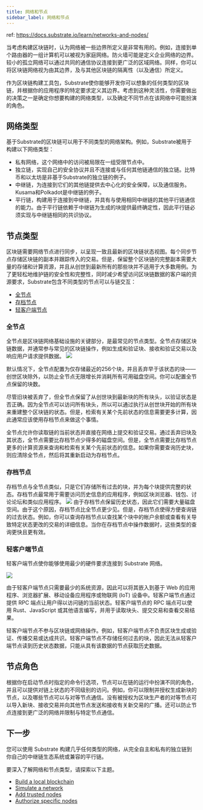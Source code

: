 ```yaml
---
title: 网络和节点
sidebar_label: 网络和节点
---
```



ref: https://docs.substrate.io/learn/networks-and-nodes/

当考虑构建区块链时，认为网络被一些边界所定义是非常有用的。例如，连接到单个路由器的一组计算机可以被视为家庭网络。防火墙可能是定义企业网络的边界。较小的孤立网络可以通过共同的通信协议连接到更广泛的区域网络。同样，你可以将区块链网络视为由其边界，及与其他区块链的隔离性（以及通信）所定义。

作为区块链构建工具包，Substrate使你能够开发你可以想象的任何类型的区块链，并根据你的应用程序的特定要求定义其边界。考虑到这种灵活性，你需要做出的决策之一是确定你想要构建的网络类型，以及确定不同节点在该网络中可能扮演的角色。

## 网络类型

基于Substrate的区块链可以用于不同类型的网络架构。例如，Substrate被用于构建以下网络类型：

- 私有网络，这个网络中的访问被局限在一组受限节点中。
- 独立链，实现自己的安全协议并且不连接或与任何其他链通信的独立链。比特币和以太坊是非基于Substrate的独立链的例子。
- 中继链，为连接到它们的其他链提供去中心化的安全保障，以及通信服务。Kusama和Polkadot是中继链的例子。
- 平行链，构建用于连接到中继链，并具有与使用相同中继链的其他平行链通信的能力。由于平行链依赖于中继链为生成的块提供最终确定性，因此平行链必须实现与中继链相同的共识协议。

## 节点类型

区块链需要网络节点进行同步，以呈现一致且最新的区块链状态视图。每个同步节点存储区块链的副本并跟踪传入的交易。但是，保留整个区块链的完整副本需要大量的存储和计算资源，并且从创世到最新所有的那些块并不适用于大多数用例。为了更轻松地维护链的安全性和完整性，同时减少希望访问区块链数据的客户端的资源要求，Substrate包含不同类型的节点可以与链交互：

- [全节点](https://docs.substrate.io/learn/networks-and-nodes/#full-nodes)
- [存档节点](https://docs.substrate.io/learn/networks-and-nodes/#archive-nodes)
- [轻客户端节点](https://docs.substrate.io/learn/networks-and-nodes/#light-client-nodes)

### 全节点

全节点是区块链网络基础设施的关键部分，是最常见的节点类型。全节点存储区块链数据，并通常参与常见的区块链操作，例如生成和验证块、接收和验证交易以及响应用户请求提供数据。
![](https://docs.substrate.io/static/66e7370c8b86a3caaee5941feb9865ea/f4d48/full-node.webp)

默认情况下，全节点配置为仅存储最近的256个块，并且丢弃早于该状态的块——创世区块除外，以防止全节点无限增长并消耗所有可用磁盘空间。你可以配置全节点保留的块数。

尽管旧块被丢弃了，但全节点保留了从创世块到最新块的所有块头，以验证状态是否正确。因为全节点可以访问所有块头，所以可以通过执行从创世块开始的所有块来重建整个区块链的状态。但是，检索有关某个先前状态的信息需要更多计算，因此通常应该使用存档节点来做这个事情。

全节点允许你读取链的当前状态并直接在网络上提交和验证交易。通过丢弃旧块及其状态，全节点需要比存档节点少得多的磁盘空间。但是，全节点需要比存档节点更多的计算资源来查询和检索有关某个先前状态的信息。如果你需要查询历史块，则应清除全节点，然后将其重新启动为存档节点。

### 存档节点

存档节点与全节点类似，只是它们存储所有过去的块，并为每个块提供完整的状态。存档节点最常用于需要访问历史信息的应用程序，例如区块浏览器、钱包、讨论论坛和类似应用程序。
![](https://docs.substrate.io/static/1f6c3eb6e43d2f11ad03d636c00213bb/dc2b1/archive-node.webp)
由于存档节点保留历史状态，因此它们需要大量磁盘空间。由于这个原因，存档节点比全节点更少见。但是，存档节点使得方便查询链的过去状态。例如，你可以查询存档节点以查找某个块中的帐户余额或查看有关导致特定状态更改的交易的详细信息。当你在存档节点中操作数据时，这些类型的查询更快且更有效。

### 轻客户端节点
轻客户端节点使你能够使用最少的硬件要求连接到 Substrate 网络。

![](https://docs.substrate.io/static/3c52ff0b88c771ed967ddfb6bd031065/5b0e7/light-node.webp)

由于轻客户端节点只需要最少的系统资源，因此可以将其嵌入到基于 Web 的应用程序、浏览器扩展、移动设备应用程序或物联网 (IoT) 设备中。轻客户端节点通过提供 RPC 端点让用户得以访问链的当前状态。轻客户端节点的 RPC 端点可以使用 Rust、JavaScript 或其他语言编写，并用于读取块头、提交交易和查看交易结果。

轻客户端节点不参与区块链或网络操作。例如，轻客户端节点不负责区块生成或验证、传播交易或达成共识。轻客户端节点不存储任何过去的块，因此无法从轻客户端节点读到历史状态数据，只能从具有该数据的节点获取历史数据。

## 节点角色

根据你在启动节点时指定的命令行选项，节点可以在链的运行中扮演不同的角色，并且可以提供对链上状态的不同级别的访问。例如，你可以限制并授权生成新块的节点，以及哪些节点可以与对等节点通信。没有被授权为区块生产者的对等节点可以导入新块、接收交易并向其他节点发送和接收有关新交易的广播。还可以防止节点连接到更广泛的网络并限制与特定节点通信。

## 下一步

您可以使用 Substrate 构建几乎任何类型的网络，从完全自主和私有的独立链到你自己的中继链生态系统或兼容的平行链。

要深入了解网络和节点类型，请探索以下主题。

- [Build a local blockchain](https://docs.substrate.io/tutorials/build-a-blockchain/build-local-blockchain/)
- [Simulate a network](https://docs.substrate.io/tutorials/build-a-blockchain/simulate-network/)
- [Add trusted nodes](https://docs.substrate.io/tutorials/build-a-blockchain/add-trusted-nodes/)
- [Authorize specific nodes](https://docs.substrate.io/tutorials/build-a-blockchain/authorize-specific-nodes/)





